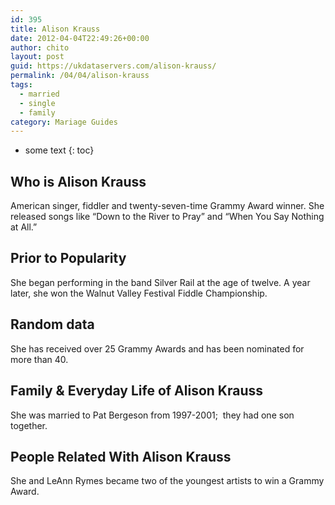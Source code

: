 ```yaml
---
id: 395
title: Alison Krauss
date: 2012-04-04T22:49:26+00:00
author: chito
layout: post
guid: https://ukdataservers.com/alison-krauss/
permalink: /04/04/alison-krauss  
tags:
  - married
  - single
  - family
category: Mariage Guides
---
```


* some text
{: toc}


## Who is  Alison Krauss
                  
                  
                  
American singer, fiddler and twenty-seven-time Grammy Award winner. She released songs like &#8220;Down to the River to Pray&#8221; and &#8220;When You Say Nothing at All.&#8221;
                  
                
                
                
## Prior to Popularity 
                  
                  
                  
She began performing in the band Silver Rail at the age of twelve. A year later, she won the Walnut Valley Festival Fiddle Championship.
                  
                
                
                
## Random data 
                  
                  
                  
She has received over 25 Grammy Awards and has been nominated for more than 40.
                  
                
                
                
## Family & Everyday Life of Alison Krauss
                  
                  
                  
She was married to Pat Bergeson from 1997-2001;  they had one son together.
                  
                
                
                
## People Related With  Alison Krauss
                  
                  
                  
She and LeAnn Rymes became two of the youngest artists to win a Grammy Award.
                  
                
              
            
          
          
          
    
    
  
